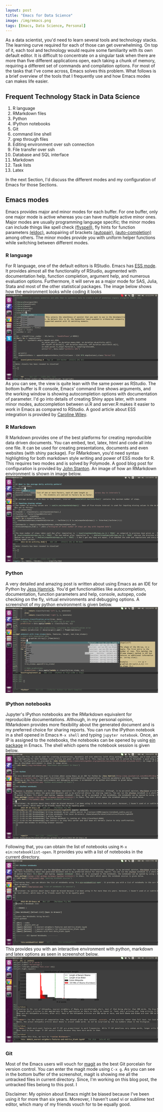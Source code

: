 ```yaml
---
layout: post
title: "Emacs for Data Science"
image: /img/emacs.png
tags: [Emacs, Data Science, Personal]
---
```


As a data scientist, you'd need to learn several tools and technology stacks. The learning curve required for each of those can get overwhelming. On top of it, each tool and technology would require some familiarity with its own default editor. It is difficult to concentrate on a singular task when there are more than five different applications open, each taking a chunk of memory, requiring a different set of commands and compilation options. For most of the tasks that I've come across, Emacs solves this problem. What follows is a brief overview of the tools that I frequently use and how Emacs modes can makes life easier.

## Frequent Technology Stack in Data Science

1. R language
2. RMarkdown files
3. Python
4. IPython notebooks
5. Git
6. command line shell
7. grep through files
8. Editing environment over ssh connection
9. File transfer over ssh
10. Database and SQL interface
11. Markdown
12. Task lists
13. Latex

In the next Section, I'd discuss the different modes and my configuration of Emacs for those Sections.

## Emacs modes

Emacs provides major and minor modes for each buffer. For one buffer, only one major mode is active whereas you can have multiple active minor ones. Major modes are usually programming language specific; the minor modes can include things like spell check [(flyspell)](https://www.emacswiki.org/emacs/FlySpell), fly hints for function parameters [(eldoc)](https://www.emacswiki.org/emacs/ElDoc), autopairing of brackets [(autopair)](https://github.com/joaotavora/autopair), [(auto-completion)](https://github.com/auto-complete/auto-complete) among others. 
The minor modes provide you with uniform helper functions while switching between different modes.

### R language

For R language, one of the default editors is RStudio. Emacs has [ESS mode](https://ess.r-project.org/). It provides almost all the functionality of RStudio, augmented with documentation help, function completion, argument help, and numerous evaluation options. Furthermore, it will serve as a major mode for SAS, Julia, Stata and most of the other statistical packages. The image below shows how the environment looks while coding it looks 
![alt text](/img/RMode.png "R code on Emacs with autocompletion options")
As you can see, the view is quite lean with the same power as RStudio. The bottom buffer is R console, Emacs' command line shows arguments, and the working window is showing autocompletion options with documentation of parameter. I'd go into details of creating Shiny apps later, with some minor modes, autocompletion between ui.R and server.R makes it easier to work in Emacs as compared to RStudio. A good article about ESS integration is provided by [Caroline Wiley](http://www.u.arizona.edu/~crhummel/install.pdf).

### R Markdown

R Markdown provides one of the best platforms for creating reproducible data driven documents. You can embed, text, latex, html and code all into one file. It can be used for creating presentations, documents and even websites (with shiny package). For RMarkdown, you'd need syntax highlighting for both markdown style writing and power of ESS mode for R. This requires two modes and is solved by Polymode. A good blog post for configuration is provided by [John Stanton](http://johnstantongeddes.org/open%20science/2014/03/26/Rmd-polymode.html). An image of how an RMarkdown environment is shown in image below.
![alt text](/img/rmarkdown.png "RMarkdown environment in Emacs")


### Python

A very detailed and amazing post is written about using Emacs as an IDE for Python by [Jess Hamrick](http://www.jesshamrick.com/2012/09/18/emacs-as-a-python-ide/). You'd get functionalities like autocompletion, documentation, function parameters and help, console, autopep, code checking on the fly, virtual environments and debugging options. A screenshot of my python environment is given below.
![alt text](/img/python.png "Python environment in Emacs")

### IPython notebooks 

Jupyter's IPython notebooks are the RMarkdown equivalent for reproducible documentations. Although, in my personal opinion, RMarkdown provides more flexibility about the generated document and is my preferred choice for sharing reports. You can run the IPython notebook in a shell opened in Emacs `M-x shell` and typing `jupyter notebook`. Once, an IP is assigned to the notebooks, the notebooks can be opened by using [ein package](https://tkf.github.io/emacs-ipython-notebook/) in Emacs. The shell which opens the notebook session is given below.
![alt text](/img/ipshell.png "Opening notebook session")

Following that, you can obtain the list of notebooks using `M-x ein:notebooklist-open`. It provides you with a list of notebooks in the current directory.
![alt text](/img/iplist.png "List of notebooks in session")
This provides you with an interactive environment with python, markdown and latex options as seen in screenshot below.
![alt text](/img/ipNote.png "IPython notebooks in Emacs")

### Git

Most of the Emacs users will vouch for [magit](https://github.com/magit/magit) as the best Git porcelain for version control. You can enter the magit mode using `C-x g`. As you can see in the bottom buffer of the screenshot, magit is showing me all the untracked files in current directory. Since, I'm working on this blog post, the untracked files belong to this post. I 

Disclaimer: My opinion about Emacs might be biased because I've been using it for more than six years. Moreover, I haven't used vi or sublime text editor, which many of my friends vouch for to be equally good.


